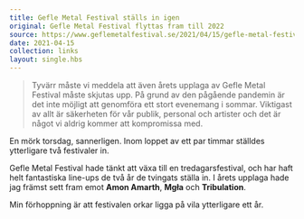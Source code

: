 ```yaml
---
title: Gefle Metal Festival ställs in igen
original: Gefle Metal Festival flyttas fram till 2022
source: https://www.geflemetalfestival.se/2021/04/15/gefle-metal-festival-flyttas-fram-till-2022/
date: 2021-04-15
collection: links
layout: single.hbs
---
```


> Tyvärr måste vi meddela att även årets upplaga av Gefle Metal Festival måste skjutas upp. På grund av den pågående pandemin är det inte möjligt att genomföra ett stort evenemang i sommar. Viktigast av allt är säkerheten för vår publik, personal och artister och det är något vi aldrig kommer att kompromissa med.

En mörk torsdag, sannerligen. Inom loppet av ett par timmar ställdes ytterligare två festivaler in.

Gefle Metal Festival hade tänkt att växa till en tredagarsfestival, och har haft helt fantastiska line-ups de två år de tvingats ställa in. I årets upplaga hade jag främst sett fram emot **Amon Amarth**, **Mgła** och **Tribulation**.

Min förhoppning är att festivalen orkar ligga på vila ytterligare ett år.